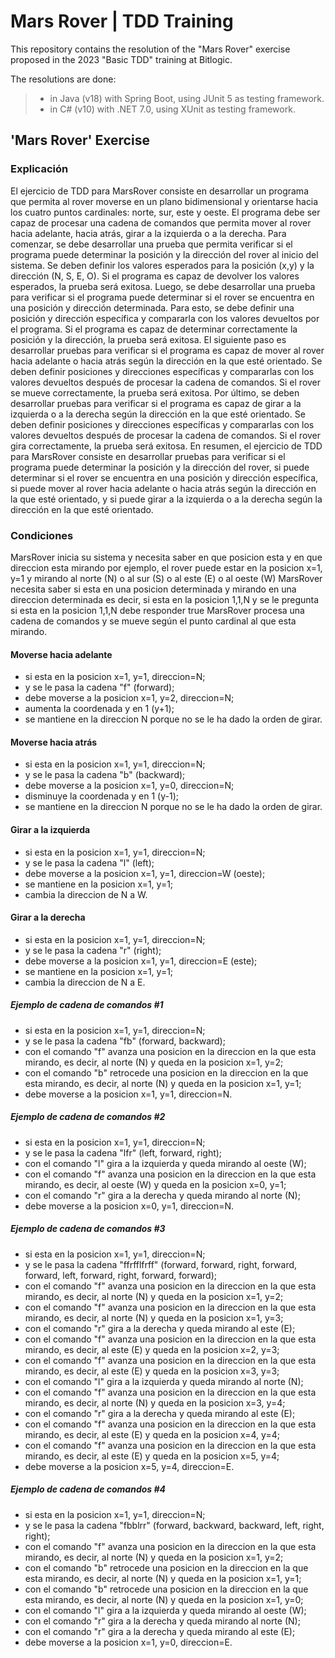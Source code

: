 # Mars Rover | TDD Training

This repository contains the resolution of the "Mars Rover" exercise proposed in the 2023 "Basic TDD" training at Bitlogic.

The resolutions are done:

> - in Java (v18) with Spring Boot, using JUnit 5 as testing framework.
> - in C# (v10) with .NET 7.0, using XUnit as testing framework.

## 'Mars Rover' Exercise

### Explicación

El ejercicio de TDD para MarsRover consiste en desarrollar un programa que permita al rover moverse en un plano bidimensional y orientarse hacia los cuatro puntos cardinales: norte, sur, este y oeste. El programa debe ser capaz de procesar una cadena de comandos que permita mover al rover hacia adelante, hacia atrás, girar a la izquierda o a la derecha.
Para comenzar, se debe desarrollar una prueba que permita verificar si el programa puede determinar la posición y la dirección del rover al inicio del sistema. Se deben definir los valores esperados para la posición (x,y) y la dirección (N, S, E, O). Si el programa es capaz de devolver los valores esperados, la prueba será exitosa.
Luego, se debe desarrollar una prueba para verificar si el programa puede determinar si el rover se encuentra en una posición y dirección determinada. Para esto, se debe definir una posición y dirección específica y compararla con los valores devueltos por el programa. Si el programa es capaz de determinar correctamente la posición y la dirección, la prueba será exitosa.
El siguiente paso es desarrollar pruebas para verificar si el programa es capaz de mover al rover hacia adelante o hacia atrás según la dirección en la que esté orientado. Se deben definir posiciones y direcciones específicas y compararlas con los valores devueltos después de procesar la cadena de comandos. Si el rover se mueve correctamente, la prueba será exitosa.
Por último, se deben desarrollar pruebas para verificar si el programa es capaz de girar a la izquierda o a la derecha según la dirección en la que esté orientado. Se deben definir posiciones y direcciones específicas y compararlas con los valores devueltos después de procesar la cadena de comandos. Si el rover gira correctamente, la prueba será exitosa.
En resumen, el ejercicio de TDD para MarsRover consiste en desarrollar pruebas para verificar si el programa puede determinar la posición y la dirección del rover, si puede determinar si el rover se encuentra en una posición y dirección específica, si puede mover al rover hacia adelante o hacia atrás según la dirección en la que esté orientado, y si puede girar a la izquierda o a la derecha según la dirección en la que esté orientado.

### Condiciones

MarsRover inicia su sistema y necesita saber en que posicion esta y en que direccion esta mirando por ejemplo, el rover puede estar en la posicion x=1, y=1 y mirando al norte (N) o al sur (S) o al este (E) o al oeste (W)
MarsRover necesita saber si esta en una posicion determinada y mirando en una direccion determinada es decir, si esta en la posicion 1,1,N y se le pregunta si esta en la posicion 1,1,N debe responder true
MarsRover procesa una cadena de comandos y se mueve según el punto cardinal al que esta mirando.

#### Moverse hacia adelante

- si esta en la posicion x=1, y=1, direccion=N;
- y se le pasa la cadena "f" (forward);
- debe moverse a la posicion x=1, y=2, direccion=N;
- aumenta la coordenada y en 1 (y+1);
- se mantiene en la direccion N porque no se le ha dado la orden de girar.

#### Moverse hacia atrás

- si esta en la posicion x=1, y=1, direccion=N;
- y se le pasa la cadena "b" (backward);
- debe moverse a la posicion x=1, y=0, direccion=N;
- disminuye la coordenada y en 1 (y-1);
- se mantiene en la direccion N porque no se le ha dado la orden de girar.

#### Girar a la izquierda

- si esta en la posicion x=1, y=1, direccion=N;
- y se le pasa la cadena "l" (left);
- debe moverse a la posicion x=1, y=1, direccion=W (oeste);
- se mantiene en la posicion x=1, y=1;
- cambia la direccion de N a W.

#### Girar a la derecha

- si esta en la posicion x=1, y=1, direccion=N;
- y se le pasa la cadena "r" (right);
- debe moverse a la posicion x=1, y=1, direccion=E (este);
- se mantiene en la posicion x=1, y=1;
- cambia la direccion de N a E.

##### Ejemplo de cadena de comandos #1

- si esta en la posicion x=1, y=1, direccion=N;
- y se le pasa la cadena "fb" (forward, backward);
- con el comando "f" avanza una posicion en la direccion en la que esta mirando, es decir, al norte (N) y queda en la posicion x=1, y=2;
- con el comando "b" retrocede una posicion en la direccion en la que esta mirando, es decir, al norte (N) y queda en la posicion x=1, y=1;
- debe moverse a la posicion x=1, y=1, direccion=N.

##### Ejemplo de cadena de comandos #2

- si esta en la posicion x=1, y=1, direccion=N;
- y se le pasa la cadena "lfr" (left, forward, right);
- con el comando "l" gira a la izquierda y queda mirando al oeste (W);
- con el comando "f" avanza una posicion en la direccion en la que esta mirando, es decir, al oeste (W) y queda en la posicion x=0, y=1;
- con el comando "r" gira a la derecha y queda mirando al norte (N);
- debe moverse a la posicion x=0, y=1, direccion=N.

##### Ejemplo de cadena de comandos #3

- si esta en la posicion x=1, y=1, direccion=N;
- y se le pasa la cadena "ffrfflfrff" (forward, forward, right, forward, forward, left, forward, right, forward, forward);
- con el comando "f" avanza una posicion en la direccion en la que esta mirando, es decir, al norte (N) y queda en la posicion x=1, y=2;
- con el comando "f" avanza una posicion en la direccion en la que esta mirando, es decir, al norte (N) y queda en la posicion x=1, y=3;
- con el comando "r" gira a la derecha y queda mirando al este (E);
- con el comando "f" avanza una posicion en la direccion en la que esta mirando, es decir, al este (E) y queda en la posicion x=2, y=3;
- con el comando "f" avanza una posicion en la direccion en la que esta mirando, es decir, al este (E) y queda en la posicion x=3, y=3;
- con el comando "l" gira a la izquierda y queda mirando al norte (N);
- con el comando "f" avanza una posicion en la direccion en la que esta mirando, es decir, al norte (N) y queda en la posicion x=3, y=4;
- con el comando "r" gira a la derecha y queda mirando al este (E);
- con el comando "f" avanza una posicion en la direccion en la que esta mirando, es decir, al este (E) y queda en la posicion x=4, y=4;
- con el comando "f" avanza una posicion en la direccion en la que esta mirando, es decir, al este (E) y queda en la posicion x=5, y=4;
- debe moverse a la posicion x=5, y=4, direccion=E.

##### Ejemplo de cadena de comandos #4

- si esta en la posicion x=1, y=1, direccion=N;
- y se le pasa la cadena "fbblrr" (forward, backward, backward, left, right, right);
- con el comando "f" avanza una posicion en la direccion en la que esta mirando, es decir, al norte (N) y queda en la posicion x=1, y=2;
- con el comando "b" retrocede una posicion en la direccion en la que esta mirando, es decir, al norte (N) y queda en la posicion x=1, y=1;
- con el comando "b" retrocede una posicion en la direccion en la que esta mirando, es decir, al norte (N) y queda en la posicion x=1, y=0;
- con el comando "l" gira a la izquierda y queda mirando al oeste (W);
- con el comando "r" gira a la derecha y queda mirando al norte (N);
- con el comando "r" gira a la derecha y queda mirando al este (E);
- debe moverse a la posicion x=1, y=0, direccion=E.
